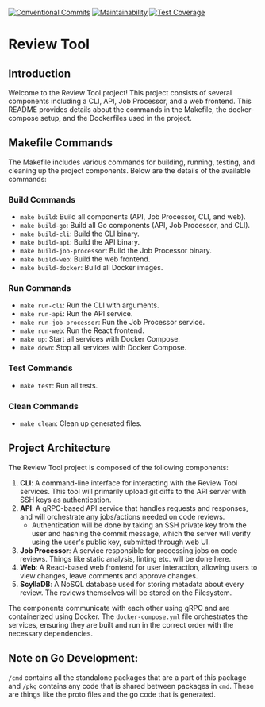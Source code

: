 [![Conventional Commits](https://img.shields.io/badge/Conventional%20Commits-1.0.0-%23FE5196?logo=conventionalcommits&logoColor=white)](https://conventionalcommits.org)
[![Maintainability](https://api.codeclimate.com/v1/badges/3b594526ba8ebeef8bcf/maintainability)](https://codeclimate.com/github/AbhayFernandes/review_tool/maintainability)
[![Test Coverage](https://api.codeclimate.com/v1/badges/3b594526ba8ebeef8bcf/test_coverage)](https://codeclimate.com/github/AbhayFernandes/review_tool/test_coverage)

# Review Tool

## Introduction

Welcome to the Review Tool project! This project consists of several components including a CLI, API, Job Processor, and a web frontend. This README provides details about the commands in the Makefile, the docker-compose setup, and the Dockerfiles used in the project.

## Makefile Commands

The Makefile includes various commands for building, running, testing, and cleaning up the project components. Below are the details of the available commands:

### Build Commands

- `make build`: Build all components (API, Job Processor, CLI, and web).
- `make build-go`: Build all Go components (API, Job Processor, and CLI).
- `make build-cli`: Build the CLI binary.
- `make build-api`: Build the API binary.
- `make build-job-processor`: Build the Job Processor binary.
- `make build-web`: Build the web frontend.
- `make build-docker`: Build all Docker images.

### Run Commands

- `make run-cli`: Run the CLI with arguments.
- `make run-api`: Run the API service.
- `make run-job-processor`: Run the Job Processor service.
- `make run-web`: Run the React frontend.
- `make up`: Start all services with Docker Compose.
- `make down`: Stop all services with Docker Compose.

### Test Commands

- `make test`: Run all tests.

### Clean Commands

- `make clean`: Clean up generated files.

## Project Architecture

The Review Tool project is composed of the following components:

1. **CLI**: A command-line interface for interacting with the Review Tool services. This tool will primarily upload git diffs to the API server with SSH keys as authentication.
2. **API**: A gRPC-based API service that handles requests and responses, and will orchestrate any jobs/actions needed on code reviews.
   - Authentication will be done by taking an SSH private key from the user and hashing the commit message, which the server will verify using the user's public key, submitted
     through web UI.
3. **Job Processor**: A service responsible for processing jobs on code reviews. Things like static analysis, linting etc. will be done here.
4. **Web**: A React-based web frontend for user interaction, allowing users to view changes, leave comments and approve changes.
5. **ScyllaDB**: A NoSQL database used for storing metadata about every review. The reviews themselves will be stored on the Filesystem.

The components communicate with each other using gRPC and are containerized using Docker. The `docker-compose.yml` file orchestrates the services, ensuring they are built and run in the correct order with the necessary dependencies.

## Note on Go Development:

`/cmd` contains all the standalone packages that are a part of this package and `/pkg` contains any code that is shared between packages in `cmd`. These are things like the proto files
and the go code that is generated.
